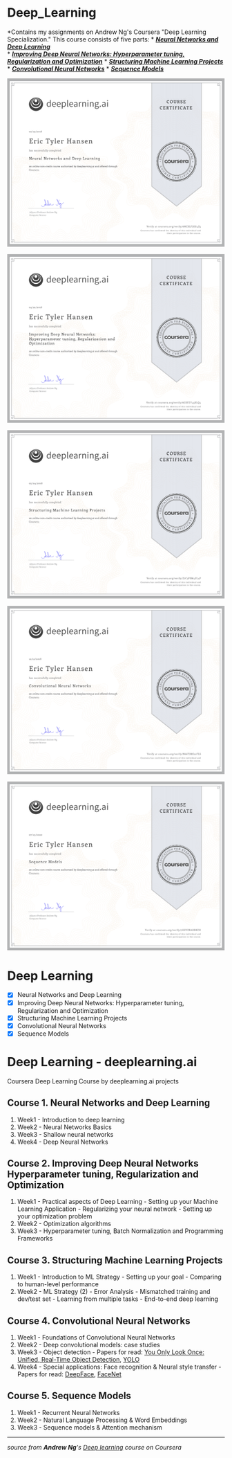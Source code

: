 # Deep_Learning

*Contains my assignments on Andrew Ng's Coursera "Deep Learning Specialization."
This course consists of five parts:
    * [***Neural Networks and Deep Learning***](https://www.coursera.org/learn/neural-networks-deep-learning/home/welcome)  
    * [***Improving Deep Neural Networks: Hyperparameter tuning, Regularization and Optimization***](https://www.coursera.org/learn/deep-neural-network/home/welcome) 
    * [***Structuring Machine Learning Projects***](https://www.coursera.org/learn/machine-learning-projects/home/welcome)
    * [***Convolutional Neural Networks***](https://www.coursera.org/learn/convolutional-neural-networks)
    * [***Sequence Models***](https://www.coursera.org/learn/nlp-sequence-models)

![Neural Networks for Machine Learning](https://github.com/ericthansen/Deep_Learning/blob/master/Certificates/coursera%20cert%20NNets&deepLearning.png?raw=true)

![Improving Deep Neural Networks_Hyperparameter Tuning_Regularization and Optimization](https://github.com/ericthansen/Deep_Learning/blob/master/Certificates/Coursera%20certif%20hyperparameter%20tuning.png)

![structuring machine learning projects](https://github.com/ericthansen/Deep_Learning/blob/master/Certificates/coursera%20cert%20structuring_projects.png)

![convolutional neural networks](https://github.com/ericthansen/Deep_Learning/blob/master/Certificates/coursera%20cert%20convNets.png)

![sequence models](https://github.com/ericthansen/Deep_Learning/blob/master/Certificates/coursera%20cert%20Sequence%20Models.png)

# Deep Learning
+ [x] Neural Networks and Deep Learning
+ [x] Improving Deep Neural Networks: Hyperparameter tuning, Regularization and Optimization
+ [x] Structuring Machine Learning Projects
+ [x] Convolutional Neural Networks
+ [x] Sequence Models

# Deep Learning - deeplearning.ai
Coursera Deep Learning Course by deeplearning.ai projects 

 ## Course 1. Neural Networks and Deep Learning
1. Week1 - Introduction to deep learning
2. Week2 - Neural Networks Basics
3. Week3 - Shallow neural networks
4. Week4 - Deep Neural Networks

## Course 2. Improving Deep Neural Networks Hyperparameter tuning, Regularization and Optimization
1. Week1 - Practical aspects of Deep Learning
         - Setting up your Machine Learning Application
         - Regularizing your neural network
         - Setting up your optimization problem
2. Week2 - Optimization algorithms
3. Week3 - Hyperparameter tuning, Batch Normalization and Programming Frameworks

## Course 3. Structuring Machine Learning Projects
1. Week1 - Introduction to ML Strategy
         - Setting up your goal
         - Comparing to human-level performance
2. Week2 - ML Strategy (2)
         - Error Analysis
         - Mismatched training and dev/test set
         - Learning from multiple tasks
         - End-to-end deep learning
         
 ## Course 4. Convolutional Neural Networks
 1. Week1 - Foundations of Convolutional Neural Networks
 2. Week2 - Deep convolutional models: case studies
 3. Week3 - Object detection - Papers for read: [You Only Look Once:
Unified, Real-Time Object Detection](https://arxiv.org/pdf/1506.02640.pdf), [YOLO](https://arxiv.org/pdf/1612.08242.pdf)
 4. Week4 - Special applications: Face recognition & Neural style transfer - Papers for read: [DeepFace](https://www.cs.toronto.edu/~ranzato/publications/taigman_cvpr14.pdf), [FaceNet](https://www.cv-foundation.org/openaccess/content_cvpr_2015/papers/Schroff_FaceNet_A_Unified_2015_CVPR_paper.pdf)
 
 ## Course 5. Sequence Models
 1. Week1 - Recurrent Neural Networks
 2. Week2 - Natural Language Processing & Word Embeddings
 3. Week3 - Sequence models & Attention mechanism

---
*source from **Andrew Ng**'s [Deep learning](https://www.coursera.org/specializations/deep-learning) course on Coursera*
